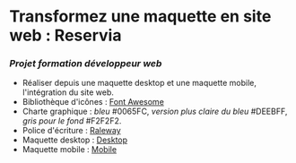# Transformez une maquette en site web : Reservia
### *Projet formation développeur web*
- Réaliser depuis une maquette desktop et une maquette mobile, l'intégration du site web.
- Bibliothèque d'icônes : [Font Awesome](https://fontawesome.com/)
- Charte graphique : *bleu* #0065FC, *version plus claire du bleu* #DEEBFF, *gris pour le fond* #F2F2F2.
- Police d'écriture : [Raleway](https://fonts.google.com/specimen/Raleway)
- Maquette desktop : [Desktop](/images/maquette/Desktop.png)
- Maquette mobile : [Mobile](/images/maquette/Mobile.png)